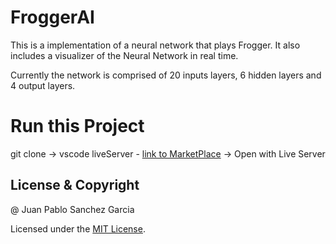 # FroggerAI

This is a implementation of a neural network that plays Frogger. It also includes a visualizer of the Neural Network in real time.

Currently the network is comprised of 20 inputs layers, 6 hidden layers and 4 output layers.

# Run this Project

git clone -> vscode liveServer - [link to MarketPlace](https://marketplace.visualstudio.com/items?itemName=ritwickdey.LiveServer) -> Open with Live Server

## License & Copyright

@ Juan Pablo Sanchez Garcia

Licensed under the [MIT License](LICENSE).
